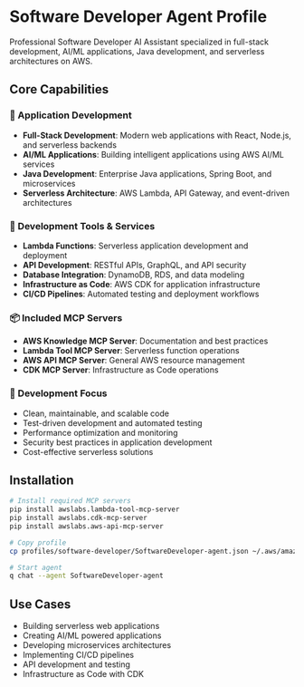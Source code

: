 # Software Developer Agent Profile

Professional Software Developer AI Assistant specialized in full-stack development, AI/ML applications, Java development, and serverless architectures on AWS.

## Core Capabilities

### 🚀 Application Development
- **Full-Stack Development**: Modern web applications with React, Node.js, and serverless backends
- **AI/ML Applications**: Building intelligent applications using AWS AI/ML services
- **Java Development**: Enterprise Java applications, Spring Boot, and microservices
- **Serverless Architecture**: AWS Lambda, API Gateway, and event-driven architectures

### 🔧 Development Tools & Services
- **Lambda Functions**: Serverless application development and deployment
- **API Development**: RESTful APIs, GraphQL, and API security
- **Database Integration**: DynamoDB, RDS, and data modeling
- **Infrastructure as Code**: AWS CDK for application infrastructure
- **CI/CD Pipelines**: Automated testing and deployment workflows

### 📦 Included MCP Servers
- **AWS Knowledge MCP Server**: Documentation and best practices
- **Lambda Tool MCP Server**: Serverless function operations
- **AWS API MCP Server**: General AWS resource management
- **CDK MCP Server**: Infrastructure as Code operations

### 🎯 Development Focus
- Clean, maintainable, and scalable code
- Test-driven development and automated testing
- Performance optimization and monitoring
- Security best practices in application development
- Cost-effective serverless solutions

## Installation

```bash
# Install required MCP servers
pip install awslabs.lambda-tool-mcp-server
pip install awslabs.cdk-mcp-server
pip install awslabs.aws-api-mcp-server

# Copy profile
cp profiles/software-developer/SoftwareDeveloper-agent.json ~/.aws/amazonq/cli-agents/

# Start agent
q chat --agent SoftwareDeveloper-agent
```

## Use Cases

- Building serverless web applications
- Creating AI/ML powered applications
- Developing microservices architectures
- Implementing CI/CD pipelines
- API development and testing
- Infrastructure as Code with CDK